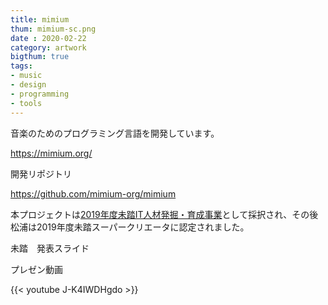 ```yaml
---
title: mimium
thum: mimium-sc.png
date : 2020-02-22
category: artwork
bigthum: true
tags:
- music
- design
- programming
- tools
---
```


音楽のためのプログラミング言語を開発しています。

https://mimium.org/

開発リポジトリ

https://github.com/mimium-org/mimium

本プロジェクトは[2019年度未踏IT人材発掘・育成事業](https://www.ipa.go.jp/jinzai/mitou/2019/koubokekka_index.html)として採択され、その後松浦は2019年度未踏スーパークリエータに認定されました。

未踏　発表スライド

<script async class="speakerdeck-embed" data-id="4efb43b1e6024b61a752004ff755d7f1" data-ratio="1.77777777777778" src="//speakerdeck.com/assets/embed.js"></script>

プレゼン動画

{{< youtube J-K4IWDHgdo >}}

